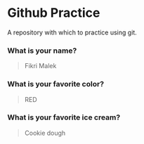 # Github Practice

A repository with which to practice using git.

### What is your name?

> Fikri Malek


### What is your favorite color?

> RED

### What is your favorite ice cream?

> Cookie dough
